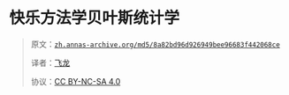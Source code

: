 # 快乐方法学贝叶斯统计学

> 原文：[`zh.annas-archive.org/md5/8a82bd96d926949bee96683f442068ce`](https://zh.annas-archive.org/md5/8a82bd96d926949bee96683f442068ce)
> 
> 译者：[飞龙](https://github.com/wizardforcel)
> 
> 协议：[CC BY-NC-SA 4.0](http://creativecommons.org/licenses/by-nc-sa/4.0/)